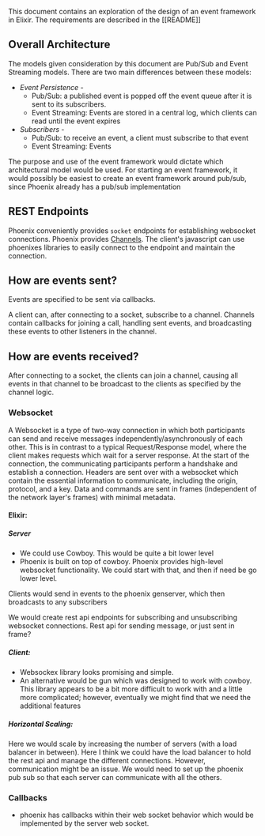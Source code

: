 This document contains an exploration of the design of an event framework in Elixir. The requirements are described in the [[README]]
## Overall Architecture
The models given consideration by this document are Pub/Sub and Event Streaming models. There are two main differences between these models:
- *Event Persistence* - 
	- Pub/Sub: a published event is popped off the event queue after it is sent to its subscribers. 
	- Event Streaming: Events are stored in a central log, which clients can read until the event expires
- *Subscribers* - 
	- Pub/Sub: to receive an event, a client must subscribe to that event
	- Event Streaming: Events 

The purpose and use of the event framework would dictate which architectural model would be used. For starting an event framework, it would possibly be easiest to create an event framework around pub/sub, since Phoenix already has a pub/sub implementation

## REST Endpoints
Phoenix conveniently provides `socket` endpoints for establishing websocket connections. Phoenix provides [Channels](https://hexdocs.pm/phoenix/channels.html). The client's javascript can use phoenixes libraries to easily connect to the endpoint and maintain the connection.

## How are events sent?
Events are specified to be sent via callbacks.

 A client can, after connecting to a socket, subscribe to a channel. Channels contain callbacks for joining a call, handling sent events, and broadcasting these events to other listeners in the channel.
## How are events received?
After connecting to a socket, the clients can join a channel, causing all events in that channel to be broadcast to the clients as specified by the channel logic.

### Websocket
A Websocket is a type of two-way connection in which both participants can send and receive messages independently/asynchronously of each other. This is in contrast to a typical Request/Response model, where the client makes requests which wait for a server response. At the start of the connection, the communicating participants  perform a handshake and establish a connection. Headers are sent over with a websocket which contain the essential information to communicate, including the origin, protocol, and a key. Data and commands are sent in frames (independent of the network layer's frames) with minimal metadata. 

#### Elixir:

##### Server

- We could use Cowboy. This would be quite a bit lower level
- Phoenix is built on top of cowboy. Phoenix provides high-level websocket functionality. We could start with that, and then if need be go lower level. 

Clients would send in events to the phoenix genserver, which then broadcasts to any subscribers

We would create rest api endpoints for subscribing and unsubscribing websocket connections. 
Rest api for sending message, or just sent in frame?
##### Client:
- Websockex library looks promising and simple.
- An alternative would be gun which was designed to work with cowboy. This library appears to be a bit more difficult to work with and a little more complicated; however, eventually we might find that we need the additional features

##### Horizontal Scaling:
Here we would scale by increasing the number of servers (with a load balancer in between). Here I think we could have the load balancer to hold the rest api and manage the different connections. However, communication might be an issue. We would need to set up the phoenix pub sub so that each server can communicate with all the others. 

### Callbacks
- phoenix has callbacks within their web socket behavior which would be implemented by the server web socket. 
